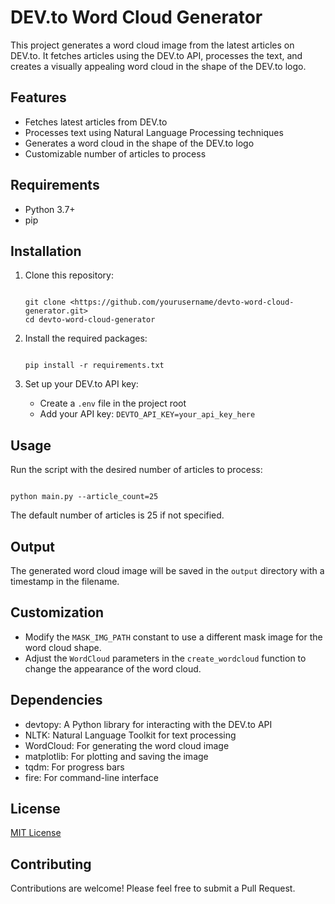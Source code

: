# DEV.to Word Cloud Generator

This project generates a word cloud image from the latest articles on DEV.to. It fetches articles using the DEV.to API, processes the text, and creates a visually appealing word cloud in the shape of the DEV.to logo.

## Features

- Fetches latest articles from DEV.to
- Processes text using Natural Language Processing techniques
- Generates a word cloud in the shape of the DEV.to logo
- Customizable number of articles to process

## Requirements

- Python 3.7+
- pip

## Installation

1. Clone this repository:

   ```

   git clone <https://github.com/yourusername/devto-word-cloud-generator.git>
   cd devto-word-cloud-generator

   ```

2. Install the required packages:

   ```

   pip install -r requirements.txt

   ```

3. Set up your DEV.to API key:
   - Create a `.env` file in the project root
   - Add your API key: `DEVTO_API_KEY=your_api_key_here`

## Usage

Run the script with the desired number of articles to process:

```

python main.py --article_count=25

```

The default number of articles is 25 if not specified.

## Output

The generated word cloud image will be saved in the `output` directory with a timestamp in the filename.

## Customization

- Modify the `MASK_IMG_PATH` constant to use a different mask image for the word cloud shape.
- Adjust the `WordCloud` parameters in the `create_wordcloud` function to change the appearance of the word cloud.

## Dependencies

- devtopy: A Python library for interacting with the DEV.to API
- NLTK: Natural Language Toolkit for text processing
- WordCloud: For generating the word cloud image
- matplotlib: For plotting and saving the image
- tqdm: For progress bars
- fire: For command-line interface

## License

[MIT License](LICENSE)

## Contributing

Contributions are welcome! Please feel free to submit a Pull Request.
